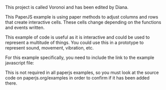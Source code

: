 This project is called Voronoi and has been edited by Diana. 

This PaperJS example is using paper methods to adjust columns and rows that create interactive cells. These cells change depending on the functions and events written. 

This example of code is useful as it is interactive and could be used to represent a multitude of things. You could use this in a prototype to represent sound, movement, vibration, etc. 
 
For this example specifically, you need to include the link to the example javascript file:
	<script type="text/javascript" src="/Examples/Example-04-voronoi/rhill-voronoi-core.js"></script>

This is not required in all paperjs examples, so you must look at the source code on paperjs.org/examples in order to confirm if it has been added there.